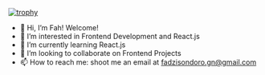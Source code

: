 [![trophy](https://github-profile-trophy.vercel.app/?username=Fah22&theme=onedark&row=2)](https://github.com/ryo-ma/github-profile-trophy)




- 👋 Hi, I’m Fah! Welcome!
- 👀 I’m interested in Frontend Development and React.js
- 🌱 I’m currently learning React.js
- 💞️ I’m looking to collaborate on Frontend Projects
- 📫 How to reach me: shoot me an email at fadzisondoro.gn@gmail.com 

<!---
Fah22/Fah22 is a ✨ special ✨ repository because its `README.md` (this file) appears on your GitHub profile.
You can click the Preview link to take a look at your changes.
--->
